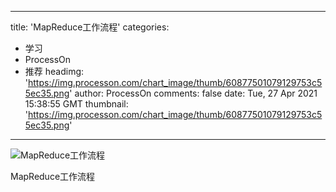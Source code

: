 
---
title: 'MapReduce工作流程'
categories: 
 - 学习
 - ProcessOn
 - 推荐
headimg: 'https://img.processon.com/chart_image/thumb/60877501079129753c55ec35.png'
author: ProcessOn
comments: false
date: Tue, 27 Apr 2021 15:38:55 GMT
thumbnail: 'https://img.processon.com/chart_image/thumb/60877501079129753c55ec35.png'
---

<div>   
<img class="thumb" alt="MapReduce工作流程" src="https://img.processon.com/chart_image/thumb/60877501079129753c55ec35.png" referrerpolicy="no-referrer">
<p>MapReduce工作流程</p>  
</div>
            